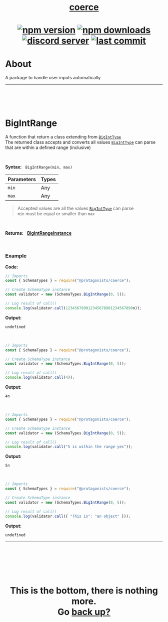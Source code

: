 <div id="top" align="center">

<h1><a href="https://github.com/ThePywon/coerce">coerce</a><h1>

[![npm version](https://img.shields.io/npm/v/@protagonists/coerce)](https://github.com/ThePywon/coerce)
[![npm downloads](https://img.shields.io/npm/dt/@protagonists/coerce)](https://github.com/ThePywon/coerce)
[![discord server](https://img.shields.io/discord/937758194736955443?logo=discord&logoColor=white)](https://discord.gg/cwhj3EgqGP)
[![last commit](https://img.shields.io/github/last-commit/ThePywon/coerce)](https://github.com/ThePywon/coerce)

</div>


# About

A package to handle user inputs automatically

---

<br/><br/><br/>



# BigIntRange

A function that return a class extending from [`BigIntType`](https://github.com/ThePywon/coerce/blob/main/documentation/SchemaTypes/BigIntType.md)  
The returned class accepts and converts all values [`BigIntType`](https://github.com/ThePywon/coerce/blob/main/documentation/SchemaTypes/BigIntType.md) can parse that are within a defined range (inclusive)

<br/>

**Syntax:** &nbsp; `BigIntRange(min, max)`

|**Parameters**|**Types**|
|-|-|
|`min`|Any|
|`max`|Any|

> Accepted values are all the values [`BigIntType`](https://github.com/ThePywon/coerce/blob/main/documentation/SchemaTypes/BigIntType.md) can parse  
> `min` must be equal or smaller than `max`

<br/>

**Returns:** &nbsp; [**BigIntRangeInstance**](https://github.com/ThePywon/coerce/blob/main/documentation/SchemaTypes/BigIntRangeInstance.md)

<br/>

### **Example**

**Code:**

```js
// Imports
const { SchemaTypes } = require("@protagonists/coerce");

// Create SchemaType instance
const validator = new (SchemaTypes.BigIntRange(0, 5));

// Log result of call()
console.log(validator.call(123456789012345678901234567890n));
```

**Output:**

```
undefined
```

<br/>

```js
// Imports
const { SchemaTypes } = require("@protagonists/coerce");

// Create SchemaType instance
const validator = new (SchemaTypes.BigIntRange(0, 5));

// Log result of call()
console.log(validator.call(4));
```

**Output:**

```
4n
```

<br/>

```js
// Imports
const { SchemaTypes } = require("@protagonists/coerce");

// Create SchemaType instance
const validator = new (SchemaTypes.BigIntRange(0, 5));

// Log result of call()
console.log(validator.call("5 is within the range yes"));
```

**Output:**

```
5n
```

<br/>

```js
// Imports
const { SchemaTypes } = require("@protagonists/coerce");

// Create SchemaType instance
const validator = new (SchemaTypes.BigIntRange(0, 5));

// Log result of call()
console.log(validator.call({ "This is": "an object" }));
```

**Output:**

```
undefined
```

---

<br/><br/><br/><br/><br/>

<h1 align="center">This is the bottom, there is nothing more.<br/>
Go <a href="#top">back up?</a></h1>
